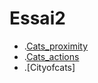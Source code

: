 # Essai2
* .[Cats_proximity](https://emilieherpe.github.io/Essai2/cats_proximity.html)
* .[Cats_actions](https://emilieherpe.github.io/Essai2/cats_actions.html)
* .[Cityofcats]
